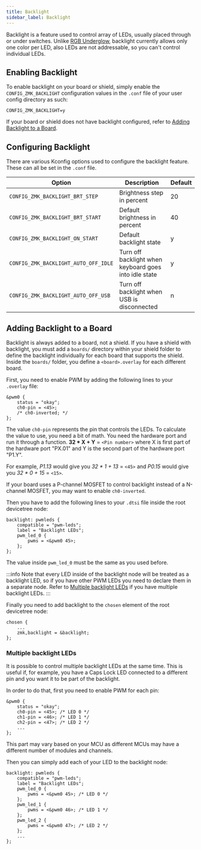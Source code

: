 ```yaml
---
title: Backlight
sidebar_label: Backlight
---
```


Backlight is a feature used to control array of LEDs, usually placed through or under switches. Unlike [RGB Underglow](underglow.md), backlight currently allows only one color per LED, also LEDs are not addressable, so you can't control individual LEDs.

## Enabling Backlight

To enable backlight on your board or shield, simply enable the `CONFIG_ZMK_BACKLIGHT` configuration values in the `.conf` file of your user config directory as such:

```
CONFIG_ZMK_BACKLIGHT=y
```

If your board or shield does not have backlight configured, refer to [Adding Backlight to a Board](#adding-backlight-to-a-board).

## Configuring Backlight

There are various Kconfig options used to configure the backlight feature. These can all be set in the `.conf` file.

| Option                               | Description                                           | Default |
| ------------------------------------ | ----------------------------------------------------- | ------- |
| `CONFIG_ZMK_BACKLIGHT_BRT_STEP`      | Brightness step in percent                            | 20      |
| `CONFIG_ZMK_BACKLIGHT_BRT_START`     | Default brightness in percent                         | 40      |
| `CONFIG_ZMK_BACKLIGHT_ON_START`      | Default backlight state                               | y       |
| `CONFIG_ZMK_BACKLIGHT_AUTO_OFF_IDLE` | Turn off backlight when keyboard goes into idle state | y       |
| `CONFIG_ZMK_BACKLIGHT_AUTO_OFF_USB`  | Turn off backlight when USB is disconnected           | n       |

## Adding Backlight to a Board

Backlight is always added to a board, not a shield.
If you have a shield with backlight, you must add a `boards/` directory within your shield folder to define the backlight individually for each board that supports the shield.
Inside the `boards/` folder, you define a `<board>.overlay` for each different board.

First, you need to enable PWM by adding the following lines to your `.overlay` file:

```
&pwm0 {
	status = "okay";
	ch0-pin = <45>;
	/* ch0-inverted; */
};
```

The value `ch0-pin` represents the pin that controls the LEDs. To calculate the value to use, you need a bit of math. You need the hardware port and run it through a function.
**32 \* X + Y** = `<Pin number>` where X is first part of the hardware port "PX.01" and Y is the second part of the hardware port "P1.Y".

For example, _P1.13_ would give you _32 \* 1 + 13_ = `<45>` and _P0.15_ would give you _32 \* 0 + 15_ = `<15>`.

If your board uses a P-channel MOSFET to control backlight instead of a N-channel MOSFET, you may want to enable `ch0-inverted`.

Then you have to add the following lines to your `.dtsi` file inside the root devicetree node:

```
backlight: pwmleds {
    compatible = "pwm-leds";
    label = "Backlight LEDs";
    pwm_led_0 {
        pwms = <&pwm0 45>;
    };
};
```

The value inside `pwm_led_0` must be the same as you used before.

:::info
Note that every LED inside of the backlight node will be treated as a backlight LED, so if you have other PWM LEDs you need to declare them in a separate node. Refer to [Multiple backlight LEDs](#multiple-backlight-leds) if you have multiple backlight LEDs.
:::

Finally you need to add backlight to the `chosen` element of the root devicetree node:

```
chosen {
    ...
    zmk,backlight = &backlight;
};
```

### Multiple backlight LEDs

It is possible to control multiple backlight LEDs at the same time. This is useful if, for example, you have a Caps Lock LED connected to a different pin and you want it to be part of the backlight.

In order to do that, first you need to enable PWM for each pin:

```
&pwm0 {
	status = "okay";
	ch0-pin = <45>; /* LED 0 */
	ch1-pin = <46>; /* LED 1 */
	ch2-pin = <47>; /* LED 2 */
    ...
};
```

This part may vary based on your MCU as different MCUs may have a different number of modules and channels.

Then you can simply add each of your LED to the backlight node:

```
backlight: pwmleds {
    compatible = "pwm-leds";
    label = "Backlight LEDs";
    pwm_led_0 {
        pwms = <&pwm0 45>; /* LED 0 */
    };
    pwm_led_1 {
        pwms = <&pwm0 46>; /* LED 1 */
    };
    pwm_led_2 {
        pwms = <&pwm0 47>; /* LED 2 */
    };
    ...
};
```
